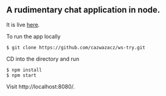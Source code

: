 ## A rudimentary chat application in node.

It is live [here](https://shielded-brook-20013.herokuapp.com/).

To run the app locally
```
$ git clone https://github.com/cazwazacz/ws-try.git
```
CD into the directory and run
```
$ npm install
$ npm start
```
Visit http://localhost:8080/.
